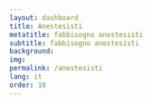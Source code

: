 ```yaml
---
layout: dashboard
title: Anestesisti
metatitle: fabbisogno anestesisti
subtitle: fabbisogno anestesisti
background:
img:
permalink: /anestesisti
lang: it
order: 10
---
```

